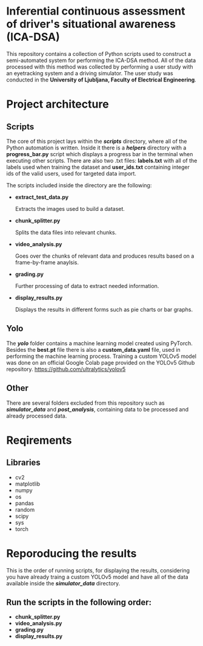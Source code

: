# Inferential continuous assessment of driver's situational awareness (ICA-DSA)
This repository contains a collection of Python scripts used to construct a semi-automated system for performing the ICA-DSA method. All of the data processed with this method was collected by performing a user study with an eyetracking system and a driving simulator. The user study was conducted in the **University of Ljubljana, Faculty of Electrical Engineering**.

# Project architecture
## Scripts
The core of this project lays within the ***scripts*** directory, where all of the Python automation is written. Inside it there is a ***helpers*** directory with a **progress_bar.py** script which displays a progress bar in the terminal when executing other scripts. There are also two .txt files: **labels.txt** with all of the labels used when training the dataset and **user_ids.txt** containing integer ids of the valid users, used for targeted data import.

The scripts included inside the directory are the following:
- **extract_test_data.py**

    Extracts the images used to build a dataset.

- **chunk_splitter.py**

    Splits the data files into relevant chunks.

- **video_analysis.py**

    Goes over the chunks of relevant data and produces results based on a frame-by-frame anaylsis.

- **grading.py**

    Further processing of data to extract needed information.

- **display_results.py**

    Displays the results in different forms such as pie charts or bar graphs.
## Yolo
The ***yolo*** folder contains a machine learning model created using PyTorch. Besides the **best.pt** file there is also a **custom_data.yaml** file, used in performing the machine learning process. Training a custom YOLOv5 model was done on an official Google Colab page provided on the YOLOv5 Github repository.
https://github.com/ultralytics/yolov5
## Other
There are several folders excluded from this repository such as ***simulator_data*** and ***post_analysis***, containing data to be processed and already processed data. 

# Reqirements
## Libraries
- cv2
- matplotlib
- numpy
- os
- pandas
- random
- scipy
- sys
- torch

# Reporoducing the results
This is the order of running scripts, for displaying the results, considering you have already traing a custom YOLOv5 model and have all of the data available inside the ***simulator_data*** directory.
## Run the scripts in the following order:
- **chunk_splitter.py**
- **video_analysis.py**
- **grading.py**
- **display_results.py**
